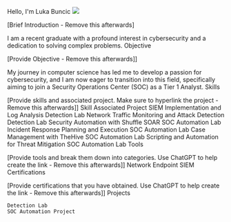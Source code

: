 Hello, I'm Luka Buncic
<a href="https://linkedin.com/in/luka-bunčić-b41a25164"><img src="https://img.shields.io/badge/-LinkedIn-0072b1?&style=for-the-badge&logo=linkedin&logoColor=white" /></a>

[Brief Introduction - Remove this afterwards]

I am a recent graduate with a profound interest in cybersecurity and a dedication to solving complex problems.
Objective

[Provide Objective - Remove this afterwards]]

My journey in computer science has led me to develop a passion for cybersecurity, and I am now eager to transition into this field, specifically aiming to join a Security Operations Center (SOC) as a Tier 1 Analyst.
Skills

[Provide skills and associated project. Make sure to hyperlink the project - Remove this afterwards]]
Skill 	Associated Project
SIEM Implementation and Log Analysis 	Detection Lab
Network Traffic Monitoring and Attack Detection 	Detection Lab
Security Automation with Shuffle SOAR 	SOC Automation Lab
Incident Response Planning and Execution 	SOC Automation Lab
Case Management with TheHive 	SOC Automation Lab
Scripting and Automation for Threat Mitigation 	SOC Automation Lab
Tools

[Provide tools and break them down into categories. Use ChatGPT to help create the link - Remove this afterwards]]
Network
Endpoint
SIEM
Certifications

[Provide certifications that you have obtained. Use ChatGPT to help create the link - Remove this afterwards]]
Projects

    Detection Lab
    SOC Automation Project
